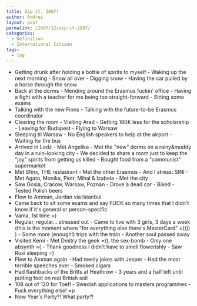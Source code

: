 ```yaml
---
title: Zip it, 2007!
author: Andrei
layout: post
permalink: /2007/12/zip-it-2007/
categories:
  - Definition
  - International Citizen
tags:
  - log
---
```

*   Getting drunk after holding a bottle of spirits to myself - Waking up the next morning - Snow all over - Digging snow - Having the car pulled by a horse through the snow
*   Back at the dorms - Mending around the Erasmus fuckin' office - Having a fight with a teacher for me being too straight-forward - Sitting some exams
*   Talking with the new Finns - Talking with the future-to-be Erasmus coordinator
*   Clearing the room - Visiting Arad - Getting 180€ less for the scholarship - Leaving for Budapest - Flying to Warsaw
*   Sleeping til Warsaw - No English speakers to help at the airport - Waiting for the bus
*   Arrived in Lodz - Met Angelika - Met the "new" dorms on a rainy&muddy day in a ruin-looking city - We decided to share a room just to keep the "joy" spirits from getting us killed - Bought food from a "communist" supermarket
*   Met Sfinx, THE restaurant - Met the other Erasmus - And I stress: SINI - Met Agata, Monika, Piotr, Mihal & Izabela - Met the city
*   Saw Gosia, Cracow, Warsaw, Poznan - Drove a dead car - Biked - Tested Polish beers
*   Flew to Amman, Jordan via Istanbul
*   Came back to sit some exams and say FUCK so many times that I didn't know if it's general or person-specific
*   Vama, 1st time =)
*   Regular, regular... stressed out - Came to live with 3 girls, 3 days a week (this is the moment where "for everything else there's MasterCard" =)))) ) - Some more (enough!) trips with the train - Another soul passed away
*   Visited Kemi - Met Dmitry the geek =)), the sex-bomb - Only one absynth =( - Thank goodness I didn't have to smell flowerishly - Saw Ruxi sleeping =)
*   Flew to Amman again - Had menly jokes with Jesper - Had the most terrible speeches ever - Smoked cigars
*   Had flashbacks of the Britts at Heathrow - 3 years and a half left until putting foot on real British soil
*   108 out of 120 for Toefl - Swedish applications to masters programmes - Fuck everything else! =p
*   New Year's Party?! What party?!